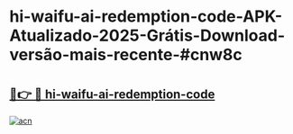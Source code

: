 # hi-waifu-ai-redemption-code-APK-Atualizado-2025-Grátis-Download-versão-mais-recente-#cnw8c

# <h2><a href="https://ainizakaria.my?title=hi-waifu-ai-redemption-code&ref=24M">🔗👉 🔴 hi-waifu-ai-redemption-code</a></h2>

[![acn](https://github.com/user-attachments/assets/0f9c940e-d8b0-45ae-aac7-cd30a18b3e1c)](https://ainizakaria.my?title=hi-waifu-ai-redemption-code&ref=24M)

